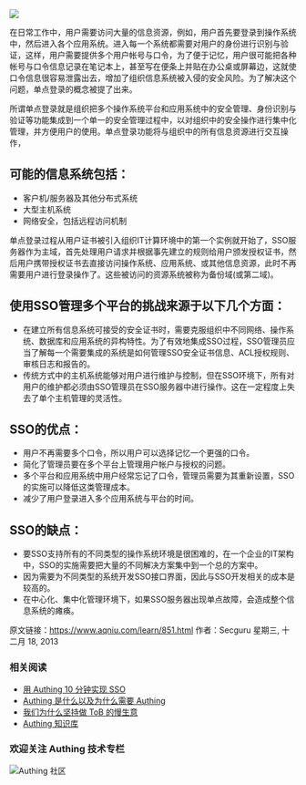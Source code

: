 ![](https://cdn.authing.cn/blog/20190908080023.png)

在日常工作中，用户需要访问大量的信息资源，例如，用户首先要登录到操作系统中，然后进入各个应用系统。进入每一个系统都需要对用户的身份进行识别与验证，这样，用户需要提供多个用户帐号与口令，为了便于记忆，用户很可能把各种帐号与口令信息记录在笔记本上，甚至写在便条上并贴在办公桌或屏幕边，这就使口令信息很容易泄露出去，增加了组织信息系统被入侵的安全风险。为了解决这个问题，单点登录的概念被提了出来。

<!-- more -->

所谓单点登录就是组织把多个操作系统平台和应用系统中的安全管理、身份识别与验证等功能集成到一个单一的安全管理过程中，以对组织中的安全操作进行集中化管理，并方便用户的使用。单点登录功能将与组织中的所有信息资源进行交互操作，
## 可能的信息系统包括：

- 客户机/服务器及其他分布式系统
- 大型主机系统
- 网络安全，包括远程访问机制

单点登录过程从用户证书被引入组织IT计算环境中的第一个实例就开始了，SSO服务器作为主域，首先处理用户请求并根据事先建立的规则给用户颁发授权证书，然后用户携带授权证书去直接访问操作系统、应用系统、或其他信息资源，此时不再需要用户进行登录操作了。这些被访问的资源系统被称为备份域(或第二域)。

## 使用SSO管理多个平台的挑战来源于以下几个方面：

- 在建立所有信息系统可接受的安全证书时，需要克服组织中不同网络、操作系统、数据库和应用系统的异构特性。为了有效地集成SSO过程，SSO管理员应当了解每一个需要集成的系统是如何管理SSO安全证书信息、ACL授权规则、审核日志和报告的。
- 传统方式中的主机系统能够对用户进行维护与控制，但在SSO环境下，所有对用户的维护都必须由SSO管理员在SSO服务器中进行操作。这在一定程度上失去了单个主机管理的灵活性。

## SSO的优点：

- 用户不再需要多个口令，所以用户可以选择记忆一个更强的口令。
- 简化了管理员要在多个平台上管理用户帐户与授权的问题。
- 多个平台和应用系统中用户经常忘记了口令，管理员需要为其重新设置，SSO的实施可以降低这类管理成本。
- 减少了用户登录进入多个应用系统与平台的时间。

## SSO的缺点：

- 要SSO支持所有的不同类型的操作系统环境是很困难的，在一个企业的IT架构中，SSO的实施需要把大量的不同解决方案集中到一个总的方案中。
- 因为需要为不同类型的系统开发SSO接口界面，因此与SSO开发相关的成本是较高的。
- 在中心化、集中化管理环境下，如果SSO服务器出现单点故障，会造成整个信息系统的瘫痪。

原文链接：https://www.aqniu.com/learn/851.html  作者：Secguru  星期三, 十二月 18, 2013

### **相关阅读**
* [用 Authing 10 分钟实现 SSO](https://docs.authing.cn/authing/quickstart/implement-sso-with-authing) 
* [Authing 是什么以及为什么需要 Authing](https://authing.cn/blog//Authing%E6%98%AF%E4%BB%80%E4%B9%88%E4%BB%A5%E5%8F%8A%E4%B8%BA%E4%BB%80%E4%B9%88%E9%9C%80%E8%A6%81Authing.html)
* [我们为什么坚持做 ToB 的慢生意](https://authing.cn/blog//我们为什么坚持做ToB的慢生意.html)
* [Authing 知识库](https://learn.authing.cn/authing/)

### 欢迎关注 Authing 技术专栏
![Authing 社区](https://cdn.authing.cn/blog/Authing_mini.jpg)